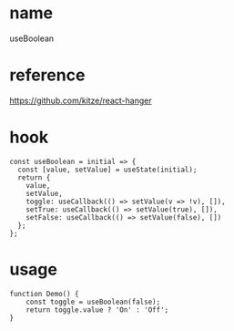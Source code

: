 # name

useBoolean

# reference

https://github.com/kitze/react-hanger

# hook

```
const useBoolean = initial => {
  const [value, setValue] = useState(initial);
  return {
    value,
    setValue,
    toggle: useCallback(() => setValue(v => !v), []),
    setTrue: useCallback(() => setValue(true), []),
    setFalse: useCallback(() => setValue(false), [])
  };
};
```

# usage

```
function Demo() {
    const toggle = useBoolean(false);
    return toggle.value ? 'On' : 'Off';
}
```

